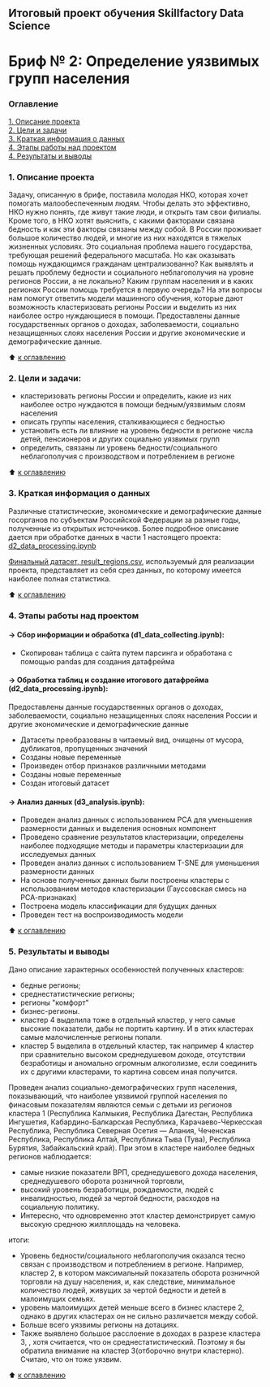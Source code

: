## Итоговый проект обучения Skillfactory Data Science
# Бриф № 2: Определение уязвимых групп населения

### Оглавление
[1. Описание проекта](./README.md#1-Описание-проекта)  
[2. Цели и задачи](./README.md#2-Цели-и-задачи)  
[3. Краткая информация о данных](./README.md#3-Краткая-информация-о-данных)  
[4. Этапы работы над проектом](./README.md#4-Этапы-работы-над-проектом)  
[4. Результаты и выводы](./README.md#5-Результаты-и-выводы)    

### 1. Описание проекта

  Задачу, описанную в брифе, поставила молодая НКО, которая хочет помогать малообеспеченным людям. Чтобы делать это эффективно, НКО нужно понять, где живут такие люди, и открыть там свои филиалы.
  Кроме того, в НКО хотят выяснить, с какими факторами связана бедность и как эти факторы связаны между собой.
  В России проживает большое количество людей, и многие из них находятся в тяжелых жизненных условиях. Это социальная проблема нашего государства, требующая решений федерального масштаба. Но как оказывать помощь нуждающимся гражданам централизованно? Как выявлять и решать проблему бедности и социального неблагополучия на уровне регионов России, а не локально? Каким группам населения и в каких регионах России помощь требуется в первую очередь? 
  На эти вопросы нам помогут ответить модели машинного обучения, которые дают возможность кластеризовать регионы России и выделить из них наиболее остро нуждающиеся в помощи.
  Предоставлены данные государственных органов о доходах, заболеваемости, социально незащищенных слоях населения России и другие экономические и демографические данные. 

:arrow_up: [к оглавлению](./README.md#Оглавление)

### 2. Цели и задачи:
- кластеризовать регионы России и определить, какие из них наиболее остро нуждаются в помощи бедным/уязвимым слоям населения
- описать группы населения, сталкивающиеся с бедностью
- установить есть ли влияние на уровень бедности в регионе числа детей, пенсионеров и других социально уязвимых групп
- определить, связаны ли уровень бедности/социального неблагополучия с производством и потреблением в регионе

:arrow_up: [к оглавлению](./README.md#Оглавление)

### 3. Краткая информация о данных

Различные статистические, экономические и демографические данные госорганов по субъектам Российской Федерации за разные годы, полученные из открытых источников. Более подробное описание дается при обработке данных в части 1 настоящего проекта: [d2_data_processing.ipynb](./d2_data_processing.ipynb)

[Финальный датасет, result_regions.csv](./social_russia_data/result_regions.csv), используемый для реализации проекта, представляет из себя срез данных, по которому имеется наиболее полная статистика.
  
:arrow_up: [к оглавлению](./README.md#Оглавление)


### 4. Этапы работы над проектом

#### → Сбор информации и обработка (d1_data_collecting.ipynb):
* Скопирован таблица с сайта путем парсинга и обработана с помощью pandas для создания датафрейма

#### → Обработка таблиц и создание итогового датафрейма (d2_data_processing.ipynb):
Предоставлены данные государственных органов о доходах, заболеваемости, социально незащищенных слоях населения России и другие экономические и демографические данные
* Датасеты преобразованы в читаемый вид, очищены от мусора, дубликатов, пропущенных значений
* Созданы новые переменные
* Произведен отбор признаков различными методами
* Созданы новые переменные
* Создан итоговый датасет

#### → Анализ данных (d3_analysis.ipynb):
* Проведен анализ данных с использованием PCA для уменьшения размерности данных и выделения основных компонент
* Проведено сравнение результатов кластеризации, определены наиболее подходящие методы и параметры кластеризации для исследуемых данных
* Проведен анализ данных с использованием T-SNE для уменьшения размерности данных
* На основе полученных данных были построены кластеры с использованием методов кластеризации (Гауссовская смесь на РСА-признаках)
* Построена модель классификации для будущих данных
* Проведен тест на воспроизводимость модели

:arrow_up: [к оглавлению](./README.md#Оглавление)

### 5. Результаты и выводы

Дано описание характерных особенностей полученных кластеров:
- бедные регионы;
- среднестатистические регионы;
- регионы "комфорт"
- бизнес-регионы.
- кластер 4 выделила тоже в отдельный кластер, у него самые высокие показатели, дабы не портить картину. И в этих кластерах самые малочисленные регионы попали.
- кластер 5 выделила в отдельный кластер, так например 4 кластер при сравнительно высоком среднедушевом доходе, отсутствии безработицы и аномально огромным алкоголизме, если соединить их с другими кластерами, то картина совсем иная получится.

Проведен анализ социально-демографических групп населения, показывающий, что наиболее уязвимой группой населения по финасовым показателям являются семьи с детьми из регионов кластера 1 (Республика Калмыкия, Республика Дагестан, Республика Ингушетия, Кабардино-Балкарская Республика, Карачаево-Черкесская Республика, Республика Северная Осетия — Алания, Чеченская Республика, Республика Алтай, Республика Тыва (Тува), Республика Бурятия, Забайкальский край). 
При этом в кластере наиболее бедных регионов наблюдается:
- самые низкие показатели ВРП, среднедушевого дохода населения, среднедушевого оборота розничной торговли,  
- высокий уровень безработицы, рождаемости, людей с инвалидностью, людей за чертой бедности, расходов на социальную политику.
- Интересно, что одновременно этот кластер демонстрирует самую высокую среднюю жилплощадь на человека.

итоги:
* Уровень бедности/социального неблагополучия оказался тесно связан с производством и потреблением в регионе.
Например, кластер 2, в котором максимальный показатель оборота розничной торговли на душу населения, и, как следствие, минимальное количество людей, живущих за чертой бедности и детей в малоимущих семьях.
* уровень малоимущих детей меньше всего в бизнес кластере 2, однако в других кластерах он не сильно различается между собой.
* Больше всего уязвимы регионы на дотациях.
* Также выявлено большое расслоение в доходах в разрезе кластера 3, , хотя считается, что он среднестатистический.
Поэтому я бы обратила внимание на кластер 3(отборочно внутри кластерно). Считаю, что он тоже уязвим.
 
:arrow_up: [к оглавлению](./README.md#Оглавление)
